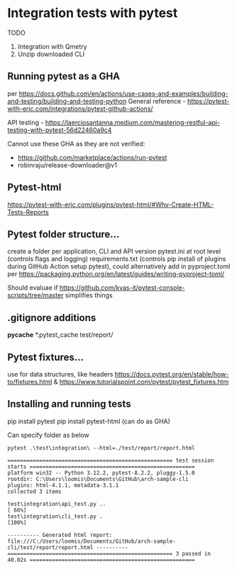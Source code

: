 # Integration tests with pytest
TODO
1. Integration with Qmetry
1. Unzip downloaded CLI


## Running pytest as a GHA
per https://docs.github.com/en/actions/use-cases-and-examples/building-and-testing/building-and-testing-python 
General reference - https://pytest-with-eric.com/integrations/pytest-github-actions/ 

API testing - https://laerciosantanna.medium.com/mastering-restful-api-testing-with-pytest-56d22460a9c4 

Cannot use these GHA as they are not verified:
- https://github.com/marketplace/actions/run-pytest 
- robinraju/release-downloader@v1 

## Pytest-html
https://pytest-with-eric.com/plugins/pytest-html/#Why-Create-HTML-Tests-Reports

## Pytest folder structure...
create a folder per application, CLI and API version
pytest.ini at root level (controls flags and logging)
requirements.txt (controls pip install of plugins during GitHub Action setup pytest), could alternatively add in pyproject.toml per https://packaging.python.org/en/latest/guides/writing-pyproject-toml/ 

Should evaluae if https://github.com/kvas-it/pytest-console-scripts/tree/master simplifies things

## .gitignore additions
__pycache__
*.pytest_cache
test/report/

## Pytest fixtures...
use for data structures, like headers
https://docs.pytest.org/en/stable/how-to/fixtures.html & https://www.tutorialspoint.com/pytest/pytest_fixtures.htm 

## Installing and running tests
pip install pytest
pip install pytest-html (can do as GHA)

Can specify folder as below
```
pytest .\test\integration\ --html=./test/report/report.html       
```

```
==================================================== test session starts ====================================================
platform win32 -- Python 3.12.2, pytest-8.2.2, pluggy-1.5.0
rootdir: C:\Users\loomis\Documents\GitHub\arch-sample-cli
plugins: html-4.1.1, metadata-3.1.1
collected 3 items

test\integration\api_test.py ..                                                                                        [ 66%]
test\integration\cli_test.py .                                                                                         [100%]

---------- Generated html report: file:///C:/Users/loomis/Documents/GitHub/arch-sample-cli/test/report/report.html ---------- 
==================================================== 3 passed in 40.02s ====================================================
```